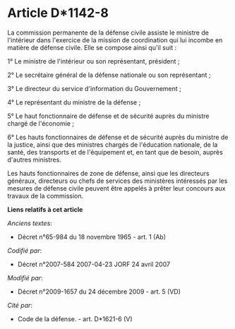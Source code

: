 # Article D*1142-8

La commission permanente de la défense civile assiste le ministre de l'intérieur dans l'exercice de la mission de
coordination qui lui incombe en matière de défense civile. Elle se compose ainsi qu'il suit :

1° Le ministre de l'intérieur ou son représentant, président ;

2° Le secrétaire général de la défense nationale ou son représentant ;

3° Le directeur du service d'information du Gouvernement ;

4° Le représentant du ministre de la défense ;

5° Le haut fonctionnaire de défense et de sécurité auprès du ministre chargé de l'économie ;

6° Les hauts fonctionnaires de défense et de sécurité auprès du ministre de la justice, ainsi que des ministres chargés de
l'éducation nationale, de la santé, des transports et de l'équipement et, en tant que de besoin, auprès d'autres ministres.

Les hauts fonctionnaires de zone de défense, ainsi que les directeurs généraux, directeurs ou chefs de services des
ministères intéressés par les mesures de défense civile peuvent être appelés à prêter leur concours aux travaux de la
commission.

**Liens relatifs à cet article**

_Anciens textes_:

  - Décret n°65-984 du 18 novembre 1965 - art. 1 (Ab)

_Codifié par_:

  - Décret n°2007-584 2007-04-23 JORF 24 avril 2007

_Modifié par_:

  - Décret n°2009-1657 du 24 décembre 2009 - art. 5 (VD)

_Cité par_:

  - Code de la défense. - art. D*1621-6 (V)
